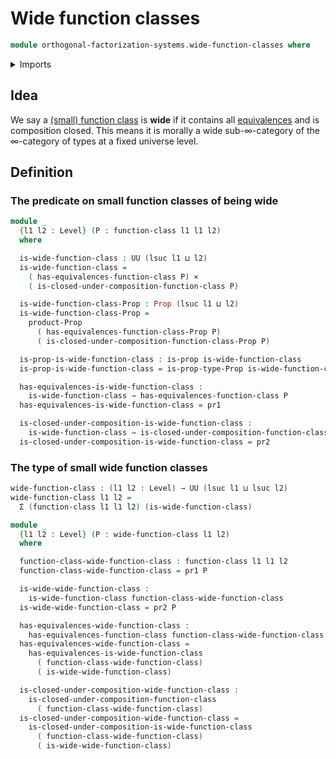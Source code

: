# Wide function classes

```agda
module orthogonal-factorization-systems.wide-function-classes where
```

<details><summary>Imports</summary>

```agda
open import foundation.cartesian-product-types
open import foundation.dependent-pair-types
open import foundation.dependent-products-propositions
open import foundation.function-types
open import foundation.propositions
open import foundation.universe-levels

open import orthogonal-factorization-systems.function-classes
```

</details>

## Idea

We say a
[(small) function class](orthogonal-factorization-systems.function-classes.md)
is **wide** if it contains all [equivalences](foundation-core.equivalences.md)
and is composition closed. This means it is morally a wide sub-∞-category of the
∞-category of types at a fixed universe level.

## Definition

### The predicate on small function classes of being wide

```agda
module _
  {l1 l2 : Level} (P : function-class l1 l1 l2)
  where

  is-wide-function-class : UU (lsuc l1 ⊔ l2)
  is-wide-function-class =
    ( has-equivalences-function-class P) ×
    ( is-closed-under-composition-function-class P)

  is-wide-function-class-Prop : Prop (lsuc l1 ⊔ l2)
  is-wide-function-class-Prop =
    product-Prop
      ( has-equivalences-function-class-Prop P)
      ( is-closed-under-composition-function-class-Prop P)

  is-prop-is-wide-function-class : is-prop is-wide-function-class
  is-prop-is-wide-function-class = is-prop-type-Prop is-wide-function-class-Prop

  has-equivalences-is-wide-function-class :
    is-wide-function-class → has-equivalences-function-class P
  has-equivalences-is-wide-function-class = pr1

  is-closed-under-composition-is-wide-function-class :
    is-wide-function-class → is-closed-under-composition-function-class P
  is-closed-under-composition-is-wide-function-class = pr2
```

### The type of small wide function classes

```agda
wide-function-class : (l1 l2 : Level) → UU (lsuc l1 ⊔ lsuc l2)
wide-function-class l1 l2 =
  Σ (function-class l1 l1 l2) (is-wide-function-class)

module _
  {l1 l2 : Level} (P : wide-function-class l1 l2)
  where

  function-class-wide-function-class : function-class l1 l1 l2
  function-class-wide-function-class = pr1 P

  is-wide-wide-function-class :
    is-wide-function-class function-class-wide-function-class
  is-wide-wide-function-class = pr2 P

  has-equivalences-wide-function-class :
    has-equivalences-function-class function-class-wide-function-class
  has-equivalences-wide-function-class =
    has-equivalences-is-wide-function-class
      ( function-class-wide-function-class)
      ( is-wide-wide-function-class)

  is-closed-under-composition-wide-function-class :
    is-closed-under-composition-function-class
      ( function-class-wide-function-class)
  is-closed-under-composition-wide-function-class =
    is-closed-under-composition-is-wide-function-class
      ( function-class-wide-function-class)
      ( is-wide-wide-function-class)
```

